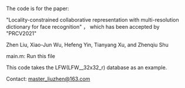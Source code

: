 

The code is for the paper:

"Locality-constrained collaborative representation with multi-resolution dictionary for face recognition" ， which has been accepted by "PRCV2021"

Zhen Liu, Xiao-Jun Wu, Hefeng Yin, Tianyang Xu, and Zhenqiu Shu

main.m: Run this file

This code takes the LFW(LFW__32x32_r) database as an example.

Contact: master_liuzhen@163.com
